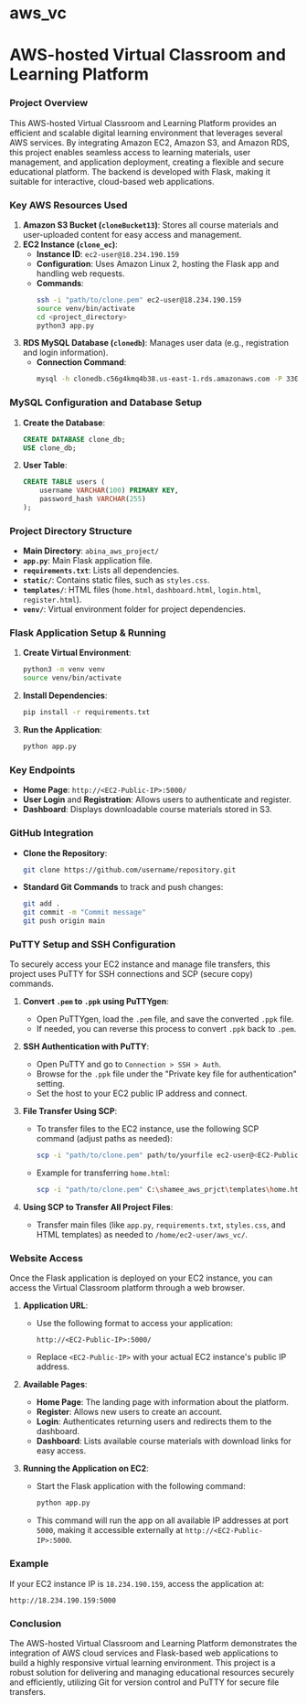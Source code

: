 # aws_vc
# AWS-hosted Virtual Classroom and Learning Platform

### Project Overview
This AWS-hosted Virtual Classroom and Learning Platform provides an efficient and scalable digital learning environment that leverages several AWS services. By integrating Amazon EC2, Amazon S3, and Amazon RDS, this project enables seamless access to learning materials, user management, and application deployment, creating a flexible and secure educational platform. The backend is developed with Flask, making it suitable for interactive, cloud-based web applications.

### Key AWS Resources Used
1. **Amazon S3 Bucket (`cloneBucket13`)**: Stores all course materials and user-uploaded content for easy access and management.
2. **EC2 Instance (`clone_ec`)**:
   - **Instance ID**: `ec2-user@18.234.190.159`
   - **Configuration**: Uses Amazon Linux 2, hosting the Flask app and handling web requests.
   - **Commands**:
     ```bash
     ssh -i "path/to/clone.pem" ec2-user@18.234.190.159
     source venv/bin/activate
     cd <project_directory>
     python3 app.py
     ```
3. **RDS MySQL Database (`clonedb`)**: Manages user data (e.g., registration and login information).
   - **Connection Command**:
     ```bash
     mysql -h clonedb.c56g4kmq4b38.us-east-1.rds.amazonaws.com -P 3306 -u admin1 -p
     ```

### MySQL Configuration and Database Setup
1. **Create the Database**:
   ```sql
   CREATE DATABASE clone_db;
   USE clone_db;
   ```
2. **User Table**:
   ```sql
   CREATE TABLE users (
       username VARCHAR(100) PRIMARY KEY,
       password_hash VARCHAR(255)
   );
   ```

### Project Directory Structure
- **Main Directory**: `abina_aws_project/`
- **`app.py`**: Main Flask application file.
- **`requirements.txt`**: Lists all dependencies.
- **`static/`**: Contains static files, such as `styles.css`.
- **`templates/`**: HTML files (`home.html`, `dashboard.html`, `login.html`, `register.html`).
- **`venv/`**: Virtual environment folder for project dependencies.

### Flask Application Setup & Running
1. **Create Virtual Environment**:
   ```bash
   python3 -m venv venv
   source venv/bin/activate
   ```
2. **Install Dependencies**:
   ```bash
   pip install -r requirements.txt
   ```
3. **Run the Application**:
   ```bash
   python app.py
   ```

### Key Endpoints
- **Home Page**: `http://<EC2-Public-IP>:5000/`
- **User Login** and **Registration**: Allows users to authenticate and register.
- **Dashboard**: Displays downloadable course materials stored in S3.

### GitHub Integration
- **Clone the Repository**:
  ```bash
  git clone https://github.com/username/repository.git
  ```
- **Standard Git Commands** to track and push changes:
  ```bash
  git add .
  git commit -m "Commit message"
  git push origin main
  ```

### PuTTY Setup and SSH Configuration
To securely access your EC2 instance and manage file transfers, this project uses PuTTY for SSH connections and SCP (secure copy) commands.

1. **Convert `.pem` to `.ppk` using PuTTYgen**:
   - Open PuTTYgen, load the `.pem` file, and save the converted `.ppk` file.
   - If needed, you can reverse this process to convert `.ppk` back to `.pem`.

2. **SSH Authentication with PuTTY**:
   - Open PuTTY and go to `Connection > SSH > Auth`.
   - Browse for the `.ppk` file under the "Private key file for authentication" setting.
   - Set the host to your EC2 public IP address and connect.

3. **File Transfer Using SCP**:
   - To transfer files to the EC2 instance, use the following SCP command (adjust paths as needed):
     ```bash
     scp -i "path/to/clone.pem" path/to/yourfile ec2-user@<EC2-Public-IP>:/home/ec2-user/aws_vc/
     ```
   - Example for transferring `home.html`:
     ```bash
     scp -i "path/to/clone.pem" C:\shamee_aws_prjct\templates\home.html ec2-user@18.234.190.159:/home/ec2-user/aws_vc/templates/
     ```

4. **Using SCP to Transfer All Project Files**:
   - Transfer main files (like `app.py`, `requirements.txt`, `styles.css`, and HTML templates) as needed to `/home/ec2-user/aws_vc/`.

### Website Access
Once the Flask application is deployed on your EC2 instance, you can access the Virtual Classroom platform through a web browser.

1. **Application URL**:
   - Use the following format to access your application:
     ```
     http://<EC2-Public-IP>:5000/
     ```
   - Replace `<EC2-Public-IP>` with your actual EC2 instance's public IP address.

2. **Available Pages**:
   - **Home Page**: The landing page with information about the platform.
   - **Register**: Allows new users to create an account.
   - **Login**: Authenticates returning users and redirects them to the dashboard.
   - **Dashboard**: Lists available course materials with download links for easy access.

3. **Running the Application on EC2**:
   - Start the Flask application with the following command:
     ```bash
     python app.py
     ```
   - This command will run the app on all available IP addresses at port `5000`, making it accessible externally at `http://<EC2-Public-IP>:5000`.

### Example
If your EC2 instance IP is `18.234.190.159`, access the application at:
```
http://18.234.190.159:5000
```

### Conclusion
The AWS-hosted Virtual Classroom and Learning Platform demonstrates the integration of AWS cloud services and Flask-based web applications to build a highly responsive virtual learning environment. This project is a robust solution for delivering and managing educational resources securely and efficiently, utilizing Git for version control and PuTTY for secure file transfers.


